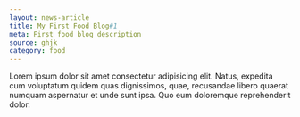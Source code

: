 ```yaml
---
layout: news-article
title: My First Food Blog#1
meta: First food blog description
source: ghjk
category: food
---
```



Lorem ipsum dolor sit amet consectetur adipisicing elit. Natus, expedita cum voluptatum quidem quas dignissimos, quae, recusandae libero quaerat numquam aspernatur et unde sunt ipsa. Quo eum doloremque reprehenderit dolor.